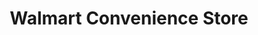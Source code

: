 ---
title: "Walmart Convenience Store"
url: /west-valley-city/walmart-convenience-store/
shop: Lebensmittel
---